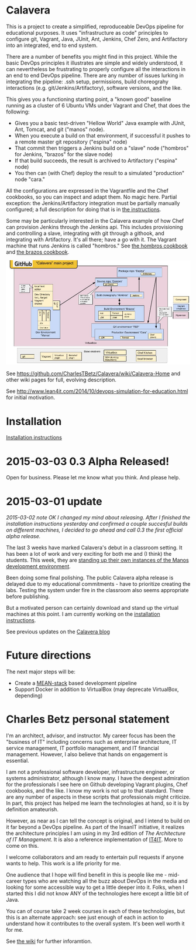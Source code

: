 Calavera
========

This is a project to create a simplified, reproduceable DevOps pipeline for educational purposes. It uses  "infrastructure as code" principles to configure git, Vagrant, Java, JUnit, Ant, Jenkins, Chef Zero, and Artifactory into an integrated, end to end system.

There are a number of benefits you might find in this project. While the basic DevOps principles it illustrates are simple and widely understood, it can nevertheless be frustrating to properly configure all the interactions in an end to end DevOps pipeline. There are any number of issues lurking in integrating the pipeline: .ssh setup, permissions, build choreograhy interactions (e.g. git/Jenkins/Artifactory), software versions, and the like.

This gives you a functioning starting point, a "known good" baseline running as a cluster of 6 Ubuntu VMs under Vagrant and Chef, that does the following:

* Gives you a basic test-driven "Hellow World" Java example with JUnit, Ant, Tomcat, and git ("manos" node).
* When you execute a build on that environment, if successful it pushes to a remote master git repository ("espina" node)
* That commit then triggers a Jenkins build on a "slave" node ("hombros" for Jenkins, "brazos" for the slave node)
* If that build succeeds, the result is archived to Artifactory ("espina" node)
* You then can (with Chef) deploy the result to a simulated "production" node "cara."

All the configurations are expressed in the Vagrantfile and the Chef cookbooks, so you can inspect and adapt them. No magic here. Partial exception: the Jenkins/Artifactory integration must be partially manually configured; a full description for doing that is in [the instructions](https://github.com/CharlesTBetz/Calavera/blob/master/docs/Installation.md). 

Some may be particularly interested in the Calavera example of how Chef can provision Jenkins through the Jenkins api. This includes provisioning and controlling a slave, integrating with git through a githook, and integrating with Artifactory. It's all there; have a go with it. The Vagrant machine that runs Jenkins is called "hombros." See [the hombros cookbook](https://github.com/CharlesTBetz/Calavera/blob/master/cookbooks/hombros) and [the brazos cookbook](https://github.com/CharlesTBetz/Calavera/blob/master/cookbooks/brazos).

![](docs/img/CalaveraArchitecture.jpg)

See https://github.com/CharlesTBetz/Calavera/wiki/Calavera-Home and other wiki pages for full, evolving description.

See http://www.lean4it.com/2014/10/devops-simulation-for-education.html for initial motivation.

Installation
==

[Installation instructions](https://github.com/CharlesTBetz/Calavera/blob/master/docs/Installation.md)


2015-03-03 0.3 Alpha Released!
==
Open for business. Please let me know what you think. And please help. 


2015-03-01 update
==
*2015-03-02 note OK I changed my mind about releasing. After I finished the installation instructions yesterday and confirmed a couple succesful builds on different machines, I decided to go ahead and call 0.3 the first official alpha release.*

The last 3 weeks have marked Calavera's debut in a classroom setting. It has been a lot of work and very exciting for both me and (I think) the students. This week, they are [standing up their own instances of the Manos development environment](https://github.com/StThomas-SEIS660/Lab-04/blob/master/Lab-04-inststructions.md).

Been doing some final polishing. The public Calavera alpha release is delayed due to my educational commitments - have to prioritize creating the labs. Testing the system under fire in the classroom also seems appropriate before publishing.

But a motivated person can certainly download and stand up the virtual machines at this point. I am currently working on the [installation instructions](https://github.com/CharlesTBetz/Calavera/blob/master/docs/Installation.md).

See previous updates on the [Calavera blog](https://github.com/CharlesTBetz/Calavera/wiki/Calavera-Blog)

Future directions
==
The next major steps will be:
* Create a [MEAN-stack](http://en.wikipedia.org/wiki/MEAN) based development pipeline
* Support Docker in addition to VirtualBox (may deprecate VirtualBox, depending)

Charles Betz personal statement
==

I'm an architect, advisor, and instructor. My career focus has been the "business of IT" including concerns such as enterprise architecture, IT service management, IT portfolio management, and IT financial management. However, I also believe that hands on engagement is essential.

I am not a professional software developer, infrastructure engineer, or systems administrator, although I know many. I have the deepest admiration for the professionals I see here on Github developing Vagrant plugins, Chef cookbooks, and the like. I know my work is not up to that standard. There are any number of aspects in these scripts that professionals might criticize. In part, this project has helped me learn the technologies at hand, so it is by definition amateurish.

However, as near as I can tell the concept is original, and I intend to build on it far beyond a DevOps pipeline. As part of the InsanIT initiative, it realizes the architecture principles I am using in my 3rd edition of *The Architecture of IT Management*. It is also a reference implementation of [IT4IT](http://opengroup.org/it4it). More to come on this.

I welcome collaborators and am ready to entertain pull requests if anyone wants to help. This work is a life priority for me.

One audience that I hope will find benefit in this is people like me - mid-career types who are watching all the buzz about DevOps in the media and looking for some accessible way to get a little deeper into it. Folks, when I started this I did not know ANY of the technologies here except a little bit of Java.

You can of course take 2 week courses in each of these technologies, but this is an alternate approach: see just enough of each in action to understand how it contributes to the overall system. It's been well worth it for me.

See [the wiki](https://github.com/CharlesTBetz/Calavera/wiki) for further inforamtion.
